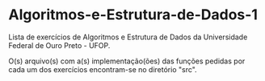 # Algoritmos-e-Estrutura-de-Dados-1

Lista de exercícios de Algoritmos e Estrutura de Dados da Universidade Federal de Ouro Preto - UFOP.

O(s) arquivo(s) com a(s) implementação(ões) das funções pedidas por cada um dos exercícios encontram-se no diretório "src".
